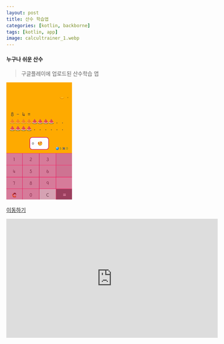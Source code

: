 ```yaml
---
layout: post
title: 산수 학습앱 
categories: [kotlin, backborne]
tags: [kotlin, app]
image: calcultrainer_1.webp
---
```


#### 누구나 쉬운 산수

> 구글플레이에 업로드된 산수학습 앱

![](/images/calcultrainer_1.webp)

[이동하기](https://github.com/VintageAppMaker/CalculTrainer)

<iframe width="560" height="315" src="https://www.youtube.com/embed/BURRJx9qUSQ" title="YouTube video player" frameborder="0" allow="accelerometer; autoplay; clipboard-write; encrypted-media; gyroscope; picture-in-picture" allowfullscreen></iframe>